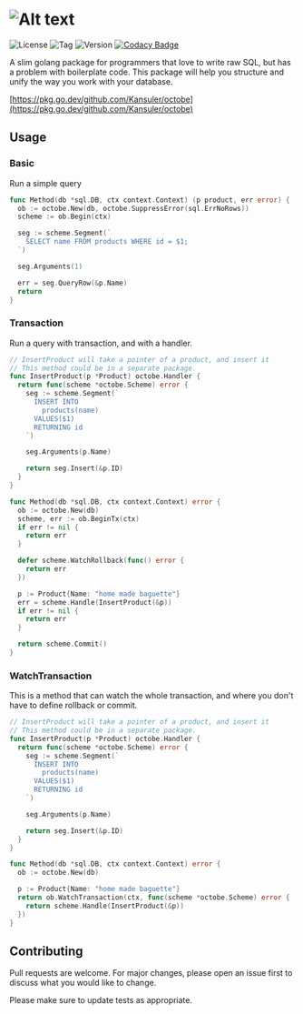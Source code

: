 # ![Alt text](https://raw.github.com/Kansuler/octobe/master/doc/octobe_logo.svg)

![License](https://img.shields.io/github/license/Kansuler/octobe) ![Tag](https://img.shields.io/github/v/tag/Kansuler/octobe) ![Version](https://img.shields.io/github/go-mod/go-version/Kansuler/octobe) [![Codacy Badge](https://app.codacy.com/project/badge/Grade/492e6729782b471788994a72f2359f39)](https://www.codacy.com/gh/Kansuler/octobe/dashboard?utm_source=github.com&utm_medium=referral&utm_content=Kansuler/octobe&utm_campaign=Badge_Grade)

A slim golang package for programmers that love to write raw SQL, but has a problem with boilerplate code. This package will help you structure and unify the way you work with your database.

[https://pkg.go.dev/github.com/Kansuler/octobe](https://pkg.go.dev/github.com/Kansuler/octobe)

## Usage

### Basic

Run a simple query

```go
func Method(db *sql.DB, ctx context.Context) (p product, err error) {
  ob := octobe.New(db, octobe.SuppressError(sql.ErrNoRows))
  scheme := ob.Begin(ctx)

  seg := scheme.Segment(`
    SELECT name FROM products WHERE id = $1;
  `)

  seg.Arguments(1)

  err = seg.QueryRow(&p.Name)
  return
}
```

### Transaction

Run a query with transaction, and with a handler.

```go
// InsertProduct will take a pointer of a product, and insert it
// This method could be in a separate package.
func InsertProduct(p *Product) octobe.Handler {
  return func(scheme *octobe.Scheme) error {
    seg := scheme.Segment(`
      INSERT INTO
        products(name)
      VALUES($1)
      RETURNING id
    `)

    seg.Arguments(p.Name)

    return seg.Insert(&p.ID)
  }
}

func Method(db *sql.DB, ctx context.Context) error {
  ob := octobe.New(db)
  scheme, err := ob.BeginTx(ctx)
  if err != nil {
    return err
  }

  defer scheme.WatchRollback(func() error {
    return err
  })

  p := Product{Name: "home made baguette"}
  err = scheme.Handle(InsertProduct(&p))
  if err != nil {
    return err
  }

  return scheme.Commit()
}
```

### WatchTransaction

This is a method that can watch the whole transaction, and where you don't have to define rollback or commit.

```go
// InsertProduct will take a pointer of a product, and insert it
// This method could be in a separate package.
func InsertProduct(p *Product) octobe.Handler {
  return func(scheme *octobe.Scheme) error {
    seg := scheme.Segment(`
      INSERT INTO
        products(name)
      VALUES($1)
      RETURNING id
    `)

    seg.Arguments(p.Name)

    return seg.Insert(&p.ID)
  }
}

func Method(db *sql.DB, ctx context.Context) error {
  ob := octobe.New(db)

  p := Product{Name: "home made baguette"}
  return ob.WatchTransaction(ctx, func(scheme *octobe.Scheme) error {
    return scheme.Handle(InsertProduct(&p))
  })
}
```

## Contributing

Pull requests are welcome. For major changes, please open an issue first to discuss what you would like to change.

Please make sure to update tests as appropriate.

